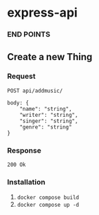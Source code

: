 # express-api

### END POINTS

## Create a new Thing

### Request

`POST api/addmusic/`

    body: {
        "name": "string",
        "writer": "string",
        "singer": "string",
        "genre": "string"
    }

### Response
    200 Ok





### Installation
1. `docker compose build`
2. `docker compose up -d`